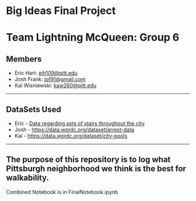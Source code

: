 # Big Ideas Final Project
# Team Lightning McQueen: Group 6
## Members
* Eric Hart: ejh109@pitt.edu
* Josh Frank: jof91@gmail.com
* Kai Wisniewski: kaw260@pitt.edu
---
## DataSets Used
* Eric - [Data regarding sets of stairs throughout the city](https://data.wprdc.org/dataset/city-steps)
* Josh - https://data.wprdc.org/dataset/arrest-data
* Kai -  https://data.wprdc.org/dataset/city-pools
---
The purpose of this repository is to log what Pittsburgh neighborhood we think is the best for walkability.
---
Combined Notebook is in FinalNotebook.ipynb
